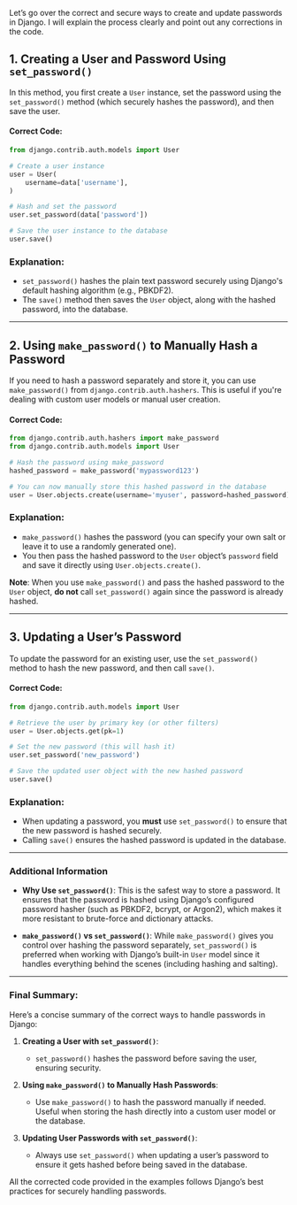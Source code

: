 Let’s go over the correct and secure ways to create and update passwords in Django. I will explain the process clearly and point out any corrections in the code.

## **1. Creating a User and Password Using `set_password()`**

In this method, you first create a `User` instance, set the password using the `set_password()` method (which securely hashes the password), and then save the user.

#### **Correct Code**:
```python
from django.contrib.auth.models import User

# Create a user instance
user = User(
    username=data['username'],
)

# Hash and set the password
user.set_password(data['password'])

# Save the user instance to the database
user.save()
```

### **Explanation**:
- `set_password()` hashes the plain text password securely using Django's default hashing algorithm (e.g., PBKDF2).
- The `save()` method then saves the `User` object, along with the hashed password, into the database.

---

## **2. Using `make_password()` to Manually Hash a Password**

If you need to hash a password separately and store it, you can use `make_password()` from `django.contrib.auth.hashers`. This is useful if you're dealing with custom user models or manual user creation.

#### **Correct Code**:
```python
from django.contrib.auth.hashers import make_password
from django.contrib.auth.models import User

# Hash the password using make_password
hashed_password = make_password('mypassword123')

# You can now manually store this hashed password in the database
user = User.objects.create(username='myuser', password=hashed_password)
```

### **Explanation**:
- `make_password()` hashes the password (you can specify your own salt or leave it to use a randomly generated one).
- You then pass the hashed password to the `User` object’s `password` field and save it directly using `User.objects.create()`.

**Note**: When you use `make_password()` and pass the hashed password to the `User` object, **do not** call `set_password()` again since the password is already hashed.

---

## **3. Updating a User’s Password**

To update the password for an existing user, use the `set_password()` method to hash the new password, and then call `save()`.

#### **Correct Code**:
```python
from django.contrib.auth.models import User

# Retrieve the user by primary key (or other filters)
user = User.objects.get(pk=1)

# Set the new password (this will hash it)
user.set_password('new_password')

# Save the updated user object with the new hashed password
user.save()
```

### **Explanation**:
- When updating a password, you **must** use `set_password()` to ensure that the new password is hashed securely.
- Calling `save()` ensures the hashed password is updated in the database.

---

### **Additional Information**

- **Why Use `set_password()`**: This is the safest way to store a password. It ensures that the password is hashed using Django’s configured password hasher (such as PBKDF2, bcrypt, or Argon2), which makes it more resistant to brute-force and dictionary attacks.
  
- **`make_password()` vs `set_password()`**: While `make_password()` gives you control over hashing the password separately, `set_password()` is preferred when working with Django’s built-in `User` model since it handles everything behind the scenes (including hashing and salting).

---

### **Final Summary**:
Here’s a concise summary of the correct ways to handle passwords in Django:

1. **Creating a User with `set_password()`**:  
   - `set_password()` hashes the password before saving the user, ensuring security.

2. **Using `make_password()` to Manually Hash Passwords**:  
   - Use `make_password()` to hash the password manually if needed. Useful when storing the hash directly into a custom user model or the database.

3. **Updating User Passwords with `set_password()`**:  
   - Always use `set_password()` when updating a user’s password to ensure it gets hashed before being saved in the database.

All the corrected code provided in the examples follows Django’s best practices for securely handling passwords.